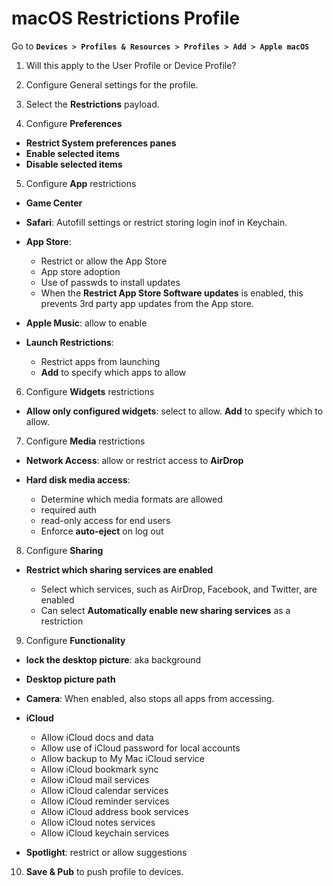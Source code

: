 # macOS Restrictions Profile

Go to **`Devices > Profiles & Resources > Profiles > Add > Apple macOS`**

1.  Will this apply to the User Profile or Device Profile?

2.  Configure General settings for the profile.

3.  Select the **Restrictions** payload.

4.  Configure **Preferences**

-   **Restrict System preferences panes**
-   **Enable selected items**
-   **Disable selected items**

5.  Configure **App** restrictions 

-   **Game Center**

-   **Safari**: Autofill settings or restrict storing login inof in Keychain.

-   **App Store**: 

    -   Restrict or allow the App Store
    -   App store adoption
    -   Use of passwds to install updates 
    -   When the **Restrict App Store Software updates** is enabled, this
        prevents 3rd party app updates from the App store.

-   **Apple Music**: allow to enable 

-   **Launch Restrictions**: 

    -   Restrict apps from launching
    -   **Add** to specify which apps to allow

6.  Configure **Widgets** restrictions

-   **Allow only configured widgets**: select to allow. **Add** to specify which
    to allow.

7.  Configure **Media** restrictions

-   **Network Access**: allow or restrict access to **AirDrop**

-   **Hard disk media access**: 

    -   Determine which media formats are allowed
    -   required auth
    -   read-only access for end users
    -   Enforce **auto-eject** on log out

8.  Configure **Sharing**

-   **Restrict which sharing services are enabled**

    -   Select which services, such as AirDrop, Facebook, and Twitter, are
        enabled
    -   Can select **Automatically enable new sharing services** as a
        restriction 

9.  Configure **Functionality**

-   **lock the desktop picture**: aka background

-   **Desktop picture path**

-   **Camera**: When enabled, also stops all apps from accessing.

-   **iCloud**

    -   Allow iCloud docs and data
    -   Allow use of iCloud password for local accounts
    -   Allow backup to My Mac iCloud service
    -   Allow iCloud bookmark sync
    -   Allow iCloud mail services
    -   Allow iCloud calendar services
    -   Allow iCloud reminder services 
    -   Allow iCloud address book services 
    -   Allow iCloud notes services
    -   Allow iCloud keychain services

-   **Spotlight**: restrict or allow suggestions

10. **Save & Pub** to push profile to devices.

